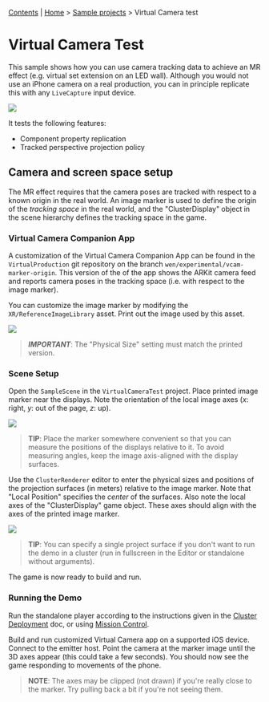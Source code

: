 [Contents](TableOfContents.md) | [Home](index.md) > [Sample projects](sample-projects.md) > Virtual Camera test

# Virtual Camera Test

This sample shows how you can use camera tracking data to achieve an MR effect (e.g. virtual set extension on an LED wall). Although you would not use an iPhone camera on a real production, you can in principle replicate this with any `LiveCapture` input device.

![](images/livecapture-tracking.gif)

It tests the following features:
* Component property replication
* Tracked perspective projection policy

## Camera and screen space setup

The MR effect requires that the camera poses are tracked with respect to a known origin in the real world. An image marker is used to define the origin of the _tracking space_ in the real world, and the "ClusterDisplay" object in the scene hierarchy defines the tracking space in the game.

### Virtual Camera Companion App

A customization of the Virtual Camera Companion App can be found in the `VirtualProduction` git repository on the branch `wen/experimental/vcam-marker-origin`. This version of the of the app shows the ARKit camera feed and reports camera poses in the tracking space (i.e. with respect to the image marker).

You can customize the image marker by modifying the `XR/ReferenceImageLibrary` asset. Print out the image used by this asset.

![](images/ref-image-library.png)

> **_IMPORTANT_**:  The "Physical Size" setting must match the printed version.

### Scene Setup

Open the `SampleScene` in the `VirtualCameraTest` project. Place printed image marker near the displays. Note the orientation of the local image axes (_x_: right, _y_: out of the page, _z_: up).

![](images/tracking-origin-world.png)

> **TIP**:  Place the marker somewhere convenient so that you can measure the positions of the displays relative to it. To avoid measuring angles, keep the image axis-aligned with the display surfaces.

Use the `ClusterRenderer` editor to enter the physical sizes and positions of the projection surfaces (in meters) relative to the image marker. Note that "Local Position" specifies the _center_ of the surfaces. Also note the local axes of the "ClusterDisplay" game object. These axes should align with the axes of the printed image marker.

![](images/tracking-origin-scene.png)

> **TIP**:  You can specify a single project surface if you don't want to run the demo in a cluster (run in fullscreen in the Editor or standalone without arguments).

The game is now ready to build and run.

### Running the Demo

Run the standalone player according to the instructions given in the [Cluster Deployment](cluster-operation.md) doc, or using [Mission Control](../../../MissionControl/README.md).

Build and run customized Virtual Camera app on a supported iOS device. Connect to the emitter host. Point the camera at the marker image until the 3D axes appear (this could take a few seconds). You should now see the game responding to movements of the phone.

> **NOTE**: The axes may be clipped (not drawn) if you're really close to the marker. Try pulling back a bit if you're not seeing them.
